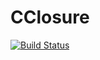 # CClosure

[![Build Status](https://github.com/melonedo/CClosure.jl/actions/workflows/CI.yml/badge.svg?branch=main)](https://github.com/melonedo/CClosure.jl/actions/workflows/CI.yml?query=branch%3Amain)
